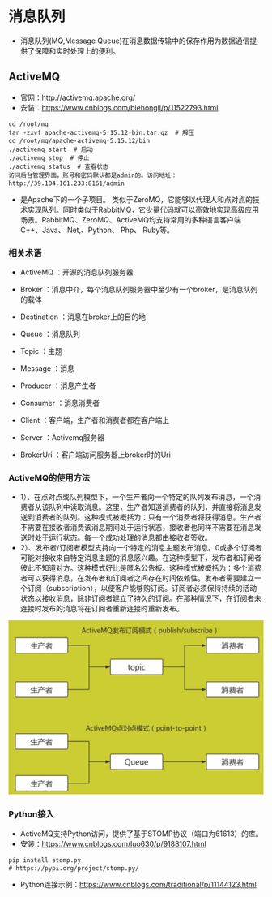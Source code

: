 # 消息队列

- 消息队列(MQ,Message Queue)在消息数据传输中的保存作用为数据通信提供了保障和实时处理上的便利。

## ActiveMQ

- 官网：http://activemq.apache.org/
- 安装：https://www.cnblogs.com/biehongli/p/11522793.html

~~~shell
cd /root/mq
tar -zxvf apache-activemq-5.15.12-bin.tar.gz  # 解压
cd /root/mq/apache-activemq-5.15.12/bin
./activemq start  # 启动
./activemq stop  # 停止
./activemq status  # 查看状态
访问后台管理界面，账号和密码默认都是admin的。访问地址：http://39.104.161.233:8161/admin
~~~

- 是Apache下的一个子项目。 类似于ZeroMQ，它能够以代理人和点对点的技术实现队列。同时类似于RabbitMQ，它少量代码就可以高效地实现高级应用场景。RabbitMQ、ZeroMQ、ActiveMQ均支持常用的多种语言客户端 C++、Java、.Net,、Python、 Php、 Ruby等。

### 相关术语

- ActiveMQ ：开源的消息队列服务器

- Broker ：消息中介，每个消息队列服务器中至少有一个broker，是消息队列的载体

- Destination ：消息在broker上的目的地

- Queue ：消息队列

- Topic ：主题

- Message ：消息 

- Producer ：消息产生者

- Consumer ：消息消费者

- Client ：客户端，生产者和消费者都在客户端上

- Server ：Activemq服务器

- BrokerUri ：客户端访问服务器上broker时的Uri

### ActiveMQ的使用方法

- 1）、在点对点或队列模型下，一个生产者向一个特定的队列发布消息，一个消费者从该队列中读取消息。这里，生产者知道消费者的队列，并直接将消息发送到消费者的队列。这种模式被概括为：只有一个消费者将获得消息。生产者不需要在接收者消费该消息期间处于运行状态，接收者也同样不需要在消息发送时处于运行状态。每一个成功处理的消息都由接收者签收。
- 2）、发布者/订阅者模型支持向一个特定的消息主题发布消息。0或多个订阅者可能对接收来自特定消息主题的消息感兴趣。在这种模型下，发布者和订阅者彼此不知道对方。这种模式好比是匿名公告板。这种模式被概括为：多个消费者可以获得消息，在发布者和订阅者之间存在时间依赖性。发布者需要建立一个订阅（subscription），以便客户能够购订阅。订阅者必须保持持续的活动状态以接收消息，除非订阅者建立了持久的订阅。在那种情况下，在订阅者未连接时发布的消息将在订阅者重新连接时重新发布。

![image-20200426103137501](readme.assets/image-20200426103137501.png)

### Python接入

- ActiveMQ支持Python访问，提供了基于STOMP协议（端口为61613）的库。
- 安装：https://www.cnblogs.com/luo630/p/9188107.html

~~~shell
pip install stomp.py
# https://pypi.org/project/stomp.py/
~~~

- Python连接示例：https://www.cnblogs.com/traditional/p/11144123.html